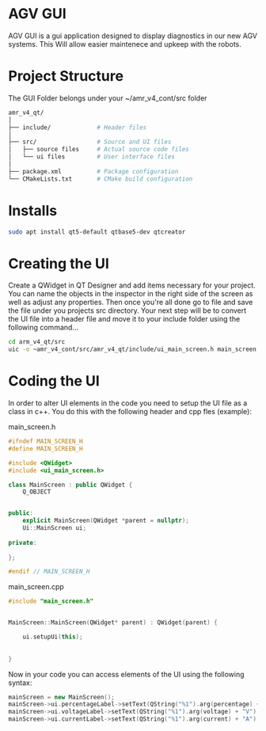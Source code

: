 # AGV GUI

AGV GUI is a gui application designed to display diagnostics in our new AGV systems. This Will allow easier maintenece and upkeep with the robots.

# Project Structure

The GUI Folder belongs under your ~/amr_v4_cont/src folder
```bash
amr_v4_qt/
│
├── include/             # Header files
│
├── src/                 # Source and UI files
│   ├── source files     # Actual source code files
│   └── ui files         # User interface files
│
├── package.xml          # Package configuration
└── CMakeLists.txt       # CMake build configuration
```

# Installs
```bash
sudo apt install qt5-default qtbase5-dev qtcreator
```

# Creating the UI

Create a QWidget in QT Designer and add items necessary for your project. You can name the objects in the inspector in the right side of the screen as well as adjust any properties. Then once you're all done go to file and save the file under you projects src directory.
Your next step will be to convert the UI file into a header file and move it to your include folder using the following command...
```bash
cd arm_v4_qt/src
uic -o ~amr_v4_cont/src/amr_v4_qt/include/ui_main_screen.h main_screen.ui
```
# Coding the UI  
In order to alter UI elements in the code you need to setup the UI file as a class in c++. You do this with the following header and cpp fles (example):

main_screen.h
```C++
#ifndef MAIN_SCREEN_H
#define MAIN_SCREEN_H

#include <QWidget>
#include <ui_main_screen.h>

class MainScreen : public QWidget {
    Q_OBJECT


public:
    explicit MainScreen(QWidget *parent = nullptr);
    Ui::MainScreen ui;
    
private:
    
};

#endif // MAIN_SCREEN_H
```


main_screen.cpp
```CPP
#include "main_screen.h"


MainScreen::MainScreen(QWidget* parent) : QWidget(parent) {

    ui.setupUi(this);
    
    
}
```

Now in your code you can access elements of the UI using the following syntax:

```C++
mainScreen = new MainScreen();
mainScreen->ui.percentageLabel->setText(QString("%1").arg(percentage) + "%");
mainScreen->ui.voltageLabel->setText(QString("%1").arg(voltage) + "V");
mainScreen->ui.currentLabel->setText(QString("%1").arg(current) + "A");
```


